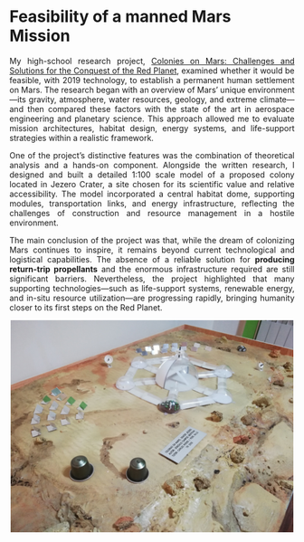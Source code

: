 # Feasibility of a manned Mars Mission

<p style="text-align: justify;">
My high-school research project, <a href="/pdf/TRDEFINITIVOv1.pdf">Colonies on Mars: Challenges and Solutions for the Conquest of the Red Planet</a>, examined whether it would be feasible, with 2019 technology, to establish a permanent human settlement on Mars. The research began with an overview of Mars’ unique environment—its gravity, atmosphere, water resources, geology, and extreme climate—and then compared these factors with the state of the art in aerospace engineering and planetary science. This approach allowed me to evaluate mission architectures, habitat design, energy systems, and life-support strategies within a realistic framework.
</p>

<p style="text-align: justify;">
One of the project’s distinctive features was the combination of theoretical analysis and a hands-on component. Alongside the written research, I designed and built a detailed 1:100 scale model of a proposed colony located in Jezero Crater, a site chosen for its scientific value and relative accessibility. The model incorporated a central habitat dome, supporting modules, transportation links, and energy infrastructure, reflecting the challenges of construction and resource management in a hostile environment.
</p>

<p style="text-align: justify;">
The main conclusion of the project was that, while the dream of colonizing Mars continues to inspire, it remains beyond current technological and logistical capabilities. The absence of a reliable solution for <b>producing return-trip propellants</b> and the enormous infrastructure required are still significant barriers. Nevertheless, the project highlighted that many supporting technologies—such as life-support systems, renewable energy, and in-situ resource utilization—are progressing rapidly, bringing humanity closer to its first steps on the Red Planet.
</p>

<p style="text-align:center;"><img src="images/Mar's Mission.jpg?raw=true" width="500"/></p>

